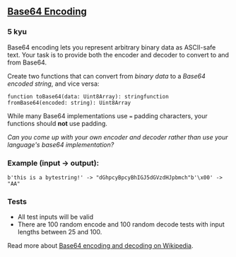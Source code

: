 <h2><a href=https://www.codewars.com/kata/5270f22f862516c686000161/train/javascript target="_blank">Base64 Encoding</a></h2><h3>5 kyu</h3><p>Base64 encoding lets you represent arbitrary binary data as ASCII-safe text. Your task is to provide both the encoder and decoder to convert to and from Base64.</p><p>Create two functions that can convert from <em>binary data</em> to a <em>Base64 encoded string</em>, and vice versa:</p><pre><code class="language-javascript"><span class="cm-keyword">function</span> <span class="cm-def">toBase64</span>(<span class="cm-def">data</span>: <span class="cm-variable">Uint8Array</span>): <span class="cm-variable">string</span><span class="cm-keyword">function</span> <span class="cm-def">fromBase64</span>(<span class="cm-def">encoded</span>: <span class="cm-variable">string</span>): <span class="cm-variable">Uint8Array</span></code></pre><pre style="display: none;"><code class="language-python"><span class="cm-keyword">def</span> <span class="cm-def">to_base_64</span>(<span class="cm-variable">data</span>: <span class="cm-builtin">bytes</span>) <span class="cm-operator">-</span><span class="cm-operator">&gt;</span> <span class="cm-builtin">str</span>: <span class="cm-operator">...</span><span class="cm-keyword">def</span> <span class="cm-def">from_base_64</span>(<span class="cm-variable">encoded</span>: <span class="cm-builtin">str</span>) <span class="cm-operator">-</span><span class="cm-operator">&gt;</span> <span class="cm-builtin">bytes</span>: <span class="cm-operator">...</span></code></pre><pre style="display: none;"><code class="language-rust"><span class="cm-keyword">pub</span> <span class="cm-keyword">fn</span> <span class="cm-def">to_base64</span>(<span class="cm-variable">data</span>: &amp;[<span class="cm-atom">u8</span>]) <span class="cm-operator">-&gt;</span> <span class="cm-variable">String</span><span class="cm-keyword">pub</span> <span class="cm-keyword">fn</span> <span class="cm-def">from_base64</span>(<span class="cm-variable">encoded</span>: &amp;<span class="cm-atom">str</span>) <span class="cm-operator">-&gt;</span> <span class="cm-variable">Vec</span><span class="cm-operator">&lt;</span><span class="cm-atom">u8</span><span class="cm-operator">&gt;</span></code></pre><pre style="display: none;"><code class="language-swift"><span class="cm-keyword">func</span> <span class="cm-def">toBase64</span><span class="cm-punctuation">(</span><span class="cm-atom">_</span> <span class="cm-variable">data</span><span class="cm-punctuation">:</span> <span class="cm-punctuation">[</span><span class="cm-variable-2">UInt8</span><span class="cm-punctuation">]</span><span class="cm-punctuation">)</span> <span class="cm-operator">-</span><span class="cm-operator">&gt;</span> <span class="cm-variable-2">String</span><span class="cm-keyword">func</span> <span class="cm-def">fromBase64</span><span class="cm-punctuation">(</span><span class="cm-atom">_</span> <span class="cm-variable">encoded</span><span class="cm-punctuation">:</span> <span class="cm-variable-2">String</span><span class="cm-punctuation">)</span> <span class="cm-operator">-</span><span class="cm-operator">&gt;</span> <span class="cm-punctuation">[</span><span class="cm-variable-2">UInt8</span><span class="cm-punctuation">]</span></code></pre><pre style="display: none;"><code class="language-csharp"><span class="cm-keyword">class</span> <span class="cm-def">Base64Utils</span> {    <span class="cm-type">string</span> <span class="cm-variable">ToBase64</span>(<span class="cm-type">byte</span>[] <span class="cm-variable">data</span>)    <span class="cm-type">byte</span>[] <span class="cm-variable">FromBase64</span>(<span class="cm-type">string</span> <span class="cm-variable">encoded</span>)}</code></pre><pre style="display: none;"><code class="language-c"><span class="cm-type">char</span> <span class="cm-type">*</span><span class="cm-def">to_base64</span>(<span class="cm-type">size_t</span> <span class="cm-variable">byte_count</span>, <span class="cm-keyword">const</span> <span class="cm-type">uint8_t</span> <span class="cm-variable">bytes</span>[<span class="cm-variable">byte_count</span>]);<span class="cm-type">uint8_t</span> <span class="cm-type">*</span><span class="cm-def">from_base64</span>(<span class="cm-keyword">const</span> <span class="cm-type">char</span> <span class="cm-type">*</span><span class="cm-variable">base64</span>, <span class="cm-type">size_t</span> <span class="cm-type">*</span><span class="cm-variable">byte_count</span>);</code></pre><p>While many Base64 implementations use <code>=</code> padding characters, your functions should <strong>not</strong> use padding.</p><p><em>Can you come up with your own encoder and decoder rather than use your language's base64 implementation?</em></p><h3 id="example-input---output">Example (input -&gt; output):</h3><pre><code>b'this is a bytestring!' -&gt; "dGhpcyBpcyBhIGJ5dGVzdHJpbmch"b'\x00' -&gt; "AA"</code></pre><h3 id="tests">Tests</h3><ul><li>All test inputs will be valid</li><li>There are 100 random encode and 100 random decode tests with input lengths between 25 and 100.</li></ul><p>Read more about <a href="http://en.wikipedia.org/wiki/Base64" data-turbolinks="false" target="_blank">Base64 encoding and decoding on Wikipedia</a>.</p>